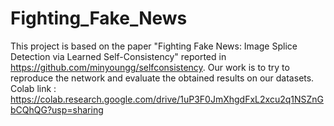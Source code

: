 # Fighting_Fake_News
This project is based on the paper "Fighting Fake News: Image Splice Detection via Learned Self-Consistency" reported in https://github.com/minyoungg/selfconsistency.
Our work is to try to reproduce the network and evaluate the obtained results on our datasets. 
Colab link : https://colab.research.google.com/drive/1uP3F0JmXhgdFxL2xcu2q1NSZnGbCQhQG?usp=sharing
